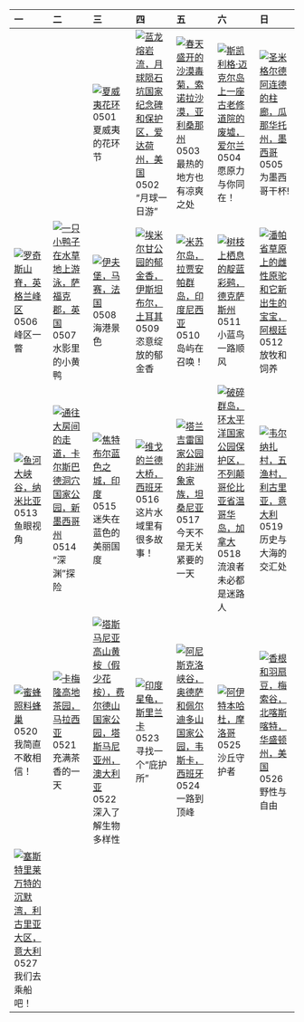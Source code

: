 | 一                                                                                                                                                                                                     | 二                                                                                                                                                                                                 | 三                                                                                                                                                                                                                     | 四                                                                                                                                                                                                             | 五                                                                                                                                                                                                                | 六                                                                                                                                                                                                                                 | 日                                                                                                                                                                                                         |
|:------------------------------------------------------------------------------------------------------------------------------------------------------------------------------------------------------|:--------------------------------------------------------------------------------------------------------------------------------------------------------------------------------------------------|:----------------------------------------------------------------------------------------------------------------------------------------------------------------------------------------------------------------------|:--------------------------------------------------------------------------------------------------------------------------------------------------------------------------------------------------------------|:-----------------------------------------------------------------------------------------------------------------------------------------------------------------------------------------------------------------|:----------------------------------------------------------------------------------------------------------------------------------------------------------------------------------------------------------------------------------|:----------------------------------------------------------------------------------------------------------------------------------------------------------------------------------------------------------|
|                                                                                                                                                                                                       |                                                                                                                                                                                                   | [![](https://www.bing.com/th?id=OHR.HawaiianLei_ZH-CN7857272499_320x240.jpg '夏威夷花环')](https://www.bing.com/th?id=OHR.HawaiianLei_ZH-CN7857272499_UHD.jpg)<br>0501<br>夏威夷的花环节                                          | [![](https://www.bing.com/th?id=OHR.CratersOfTheMoon_ZH-CN8971565042_320x240.jpg '蓝龙熔岩流，月球陨石坑国家纪念碑和保护区，爱达荷州，美国')](https://www.bing.com/th?id=OHR.CratersOfTheMoon_ZH-CN8971565042_UHD.jpg)<br>0502<br>“月球一日游” | [![](https://www.bing.com/th?id=OHR.SonoranSpring_ZH-CN9246678734_320x240.jpg '春天盛开的沙漠毒菊，索诺拉沙漠，亚利桑那州')](https://www.bing.com/th?id=OHR.SonoranSpring_ZH-CN9246678734_UHD.jpg)<br>0503<br>最热的地方也有凉爽之处             | [![](https://www.bing.com/th?id=OHR.JediMonastery_ZH-CN0091557941_320x240.jpg '斯凯利格·迈克尔岛上一座古老修道院的废墟，爱尔兰')](https://www.bing.com/th?id=OHR.JediMonastery_ZH-CN0091557941_UHD.jpg)<br>0504<br>愿原力与你同在！                              | [![](https://www.bing.com/th?id=OHR.SanMiguelAllende_ZH-CN1840507091_320x240.jpg '圣米格尔德阿连德的柱廊，瓜那华托州，墨西哥')](https://www.bing.com/th?id=OHR.SanMiguelAllende_ZH-CN1840507091_UHD.jpg)<br>0505<br>为墨西哥干杯!    |
| [![](https://www.bing.com/th?id=OHR.TheRoachesPeakDistrict_ZH-CN2657532467_320x240.jpg '罗奇斯山脊，英格兰峰区')](https://www.bing.com/th?id=OHR.TheRoachesPeakDistrict_ZH-CN2657532467_UHD.jpg)<br>0506<br>峰区一瞥 | [![](https://www.bing.com/th?id=OHR.LittleDuckling_ZH-CN2922471258_320x240.jpg '一只小鸭子在水草地上游泳，萨福克郡，英国')](https://www.bing.com/th?id=OHR.LittleDuckling_ZH-CN2922471258_UHD.jpg)<br>0507<br>水影里的小黄鸭 | [![](https://www.bing.com/th?id=OHR.PortMarseille_ZH-CN3194394496_320x240.jpg '伊夫堡，马赛，法国')](https://www.bing.com/th?id=OHR.PortMarseille_ZH-CN3194394496_UHD.jpg)<br>0508<br>海港景色                                     | [![](https://www.bing.com/th?id=OHR.EmirganPark_ZH-CN3394557999_320x240.jpg '埃米尔甘公园的郁金香，伊斯坦布尔，土耳其')](https://www.bing.com/th?id=OHR.EmirganPark_ZH-CN3394557999_UHD.jpg)<br>0509<br>恣意绽放的郁金香                  | [![](https://www.bing.com/th?id=OHR.MisoolRajaAmpat_ZH-CN3557473032_320x240.jpg '米苏尔岛，拉贾安帕群岛，印度尼西亚')](https://www.bing.com/th?id=OHR.MisoolRajaAmpat_ZH-CN3557473032_UHD.jpg)<br>0510<br>岛屿在召唤！                  | [![](https://www.bing.com/th?id=OHR.TexasIndigoBunting_ZH-CN3699392300_320x240.jpg '树枝上栖息的靛蓝彩鹀，德克萨斯州')](https://www.bing.com/th?id=OHR.TexasIndigoBunting_ZH-CN3699392300_UHD.jpg)<br>0511<br>小蓝鸟一路顺风                             | [![](https://www.bing.com/th?id=OHR.GuanacoMother_ZH-CN3856540256_320x240.jpg '潘帕省草原上的雌性原驼和它新出生的宝宝，阿根廷')](https://www.bing.com/th?id=OHR.GuanacoMother_ZH-CN3856540256_UHD.jpg)<br>0512<br>放牧和饲养          |
| [![](https://www.bing.com/th?id=OHR.NamibiaCanyon_ZH-CN3973338246_320x240.jpg '鱼河大峡谷，纳米比亚')](https://www.bing.com/th?id=OHR.NamibiaCanyon_ZH-CN3973338246_UHD.jpg)<br>0513<br>鱼眼视角                    | [![](https://www.bing.com/th?id=OHR.CarlsbadNP_ZH-CN4136753542_320x240.jpg '通往大房间的走道，卡尔斯巴德洞穴国家公园，新墨西哥州')](https://www.bing.com/th?id=OHR.CarlsbadNP_ZH-CN4136753542_UHD.jpg)<br>0514<br>“深渊”探险    | [![](https://www.bing.com/th?id=OHR.BlueCityIndia_ZH-CN4275229255_320x240.jpg '焦特布尔蓝色之城，印度')](https://www.bing.com/th?id=OHR.BlueCityIndia_ZH-CN4275229255_UHD.jpg)<br>0515<br>迷失在蓝色的美丽国度                             | [![](https://www.bing.com/th?id=OHR.ReconquistaVigo_ZH-CN4619580424_320x240.jpg '维戈的兰德大桥，西班牙')](https://www.bing.com/th?id=OHR.ReconquistaVigo_ZH-CN4619580424_UHD.jpg)<br>0516<br>这片水域里有很多故事！                | [![](https://www.bing.com/th?id=OHR.TarangireElephants_ZH-CN5447385839_320x240.jpg '塔兰吉雷国家公园的非洲象家族，坦桑尼亚')](https://www.bing.com/th?id=OHR.TarangireElephants_ZH-CN5447385839_UHD.jpg)<br>0517<br>今天不是无关紧要的一天     | [![](https://www.bing.com/th?id=OHR.PacificRimNationalPark_ZH-CN5809123424_320x240.jpg '破碎群岛，环太平洋国家公园保护区，不列颠哥伦比亚省温哥华岛，加拿大')](https://www.bing.com/th?id=OHR.PacificRimNationalPark_ZH-CN5809123424_UHD.jpg)<br>0518<br>流浪者未必都是迷路人 | [![](https://www.bing.com/th?id=OHR.VernazzaItaly_ZH-CN6245826569_320x240.jpg '韦尔纳扎村，五渔村，利古里亚，意大利')](https://www.bing.com/th?id=OHR.VernazzaItaly_ZH-CN6245826569_UHD.jpg)<br>0519<br>历史与大海的交汇处           |
| [![](https://www.bing.com/th?id=OHR.HoneycombBee_ZH-CN6572760814_320x240.jpg '蜜蜂照料蜂巢')](https://www.bing.com/th?id=OHR.HoneycombBee_ZH-CN6572760814_UHD.jpg)<br>0520<br>我简直不敢相信！                      | [![](https://www.bing.com/th?id=OHR.MalaysiaTea_ZH-CN6758939415_320x240.jpg '卡梅隆高地茶园，马拉西亚')](https://www.bing.com/th?id=OHR.MalaysiaTea_ZH-CN6758939415_UHD.jpg)<br>0521<br>充满茶香的一天               | [![](https://www.bing.com/th?id=OHR.SnowGumTasmania_ZH-CN6975160884_320x240.jpg '塔斯马尼亚高山黄桉（假少花桉），费尔德山国家公园，塔斯马尼亚州，澳大利亚')](https://www.bing.com/th?id=OHR.SnowGumTasmania_ZH-CN6975160884_UHD.jpg)<br>0522<br>深入了解生物多样性 | [![](https://www.bing.com/th?id=OHR.IndianStarTortoise_ZH-CN7177478610_320x240.jpg '印度星龟，斯里兰卡')](https://www.bing.com/th?id=OHR.IndianStarTortoise_ZH-CN7177478610_UHD.jpg)<br>0523<br>寻找一个“庇护所”              | [![](https://www.bing.com/th?id=OHR.OrdesaNationalPark_ZH-CN8545620273_320x240.jpg '阿尼斯克洛峡谷，奥德萨和佩尔迪多山国家公园，韦斯卡，西班牙')](https://www.bing.com/th?id=OHR.OrdesaNationalPark_ZH-CN8545620273_UHD.jpg)<br>0524<br>一路到顶峰 | [![](https://www.bing.com/th?id=OHR.MoroccoBenhaddou_ZH-CN8742267428_320x240.jpg '阿伊特本哈杜，摩洛哥')](https://www.bing.com/th?id=OHR.MoroccoBenhaddou_ZH-CN8742267428_UHD.jpg)<br>0525<br>沙丘守护者                                         | [![](https://www.bing.com/th?id=OHR.MethowWildflowers_ZH-CN8926661958_320x240.jpg '香根和羽扇豆，梅索谷，北喀斯喀特，华盛顿州，美国')](https://www.bing.com/th?id=OHR.MethowWildflowers_ZH-CN8926661958_UHD.jpg)<br>0526<br>野性与自由 |
| [![](https://www.bing.com/th?id=OHR.SestriLevante_ZH-CN9286254645_320x240.jpg '塞斯特里莱万特的沉默湾，利古里亚大区，意大利')](https://www.bing.com/th?id=OHR.SestriLevante_ZH-CN9286254645_UHD.jpg)<br>0527<br>我们去乘船吧！     |                                                                                                                                                                                                   |                                                                                                                                                                                                                       |                                                                                                                                                                                                               |                                                                                                                                                                                                                  |                                                                                                                                                                                                                                   |                                                                                                                                                                                                           |